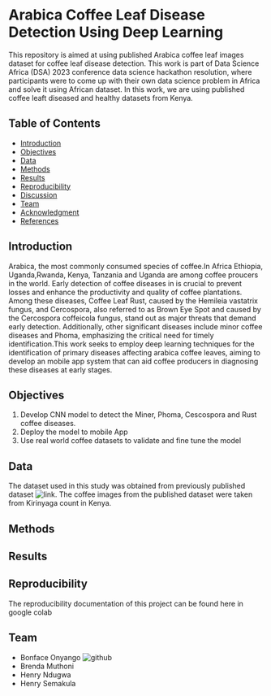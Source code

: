 # Arabica Coffee Leaf Disease Detection Using Deep Learning 
This repository is aimed at using published Arabica coffee leaf images dataset  for coffee leaf disease detection. This work is part of Data Science Africa (DSA) 2023 conference data science hackathon resolution, where participants were to come up with their own data science problem in Africa and solve it using African dataset. In this work, we are using published coffee leaft diseased and healthy datasets from Kenya.
## Table of Contents
- [Introduction](#Introduction)
- [Objectives](#Objectives)
- [Data](#Data)
- [Methods](#Methods)
- [Results](#Results)
- [Reproducibility](#Reproducibility)
- [Discussion](#Discussion)
- [Team](#Team)
- [Acknowledgment](#Acknowledgment)
- [References](#References)

## Introduction
Arabica, the most commonly consumed species of coffee.In Africa  Ethiopia, Uganda,Rwanda, Kenya, Tanzania and Uganda are among coffee proucers in the world. Early detection of coffee diseases in  is crucial to prevent losses and enhance the productivity and quality of coffee plantations. Among these diseases, Coffee Leaf Rust, caused by the Hemileia vastatrix fungus, and Cercospora, also referred to as Brown Eye Spot and caused by the Cercospora coffeicola fungus, stand out as major threats that demand early detection. Additionally, other significant diseases include minor coffee diseases and Phoma, emphasizing the critical need for timely identification.This work seeks to employ deep learning techniques for the identification of primary diseases affecting arabica coffee leaves, aiming to develop an mobile app system that can aid coffee producers in diagnosing these diseases at early stages.

## Objectives
1. Develop CNN  model to detect the Miner, Phoma, Cescospora and Rust coffee diseases.
2. Deploy the model to mobile App
3. Use real world coffee datasets to validate and fine tune the model
## Data
The dataset used in this study was obtained from previously published dataset ![link](https://www.sciencedirect.com/science/article/pii/S2352340921004261). The coffee images from the published dataset were taken from  Kirinyaga count in Kenya.

## Methods

## Results

## Reproducibility
The reproducibility documentation of this project can be found here in google colab

 ## Team
- Bonface Onyango ![github](https://github.com/bonfaceonyango)
- Brenda Muthoni 
- Henry Ndugwa 
- Henry Semakula

